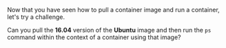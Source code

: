 Now that you have seen how to pull a container image and run a container, let's try a challenge.

Can you pull the **16.04** version of the **Ubuntu** image and then run the ``ps`` command within the context of a container using that image?